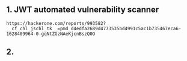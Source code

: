 ##  1. JWT automated vulnerability scanner
```
https://hackerone.com/reports/993582?__cf_chl_jschl_tk__=pmd_d4edfa2689d4773535bd4991c5ac1b735467eca6-1628409964-0-gqNtZGzNAeKjcnBszQ0O
```

## 2. 


